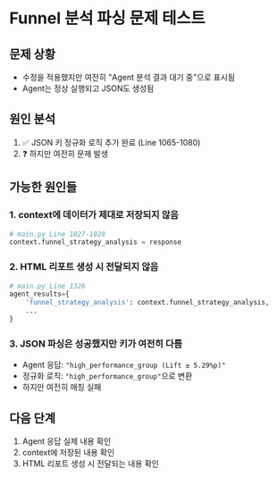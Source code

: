 # Funnel 분석 파싱 문제 테스트

## 문제 상황
- 수정을 적용했지만 여전히 "Agent 분석 결과 대기 중"으로 표시됨
- Agent는 정상 실행되고 JSON도 생성됨

## 원인 분석
1. ✅ JSON 키 정규화 로직 추가 완료 (Line 1065-1080)
2. ❓ 하지만 여전히 문제 발생

## 가능한 원인들

### 1. context에 데이터가 제대로 저장되지 않음
```python
# main.py Line 1027-1028
context.funnel_strategy_analysis = response
```

### 2. HTML 리포트 생성 시 전달되지 않음
```python
# main.py Line 1326
agent_results={
    'funnel_strategy_analysis': context.funnel_strategy_analysis,
    ...
}
```

### 3. JSON 파싱은 성공했지만 키가 여전히 다름
- Agent 응답: `"high_performance_group (Lift ≥ 5.29%p)"`
- 정규화 로직: `"high_performance_group"`으로 변환
- 하지만 여전히 매칭 실패

## 다음 단계
1. Agent 응답 실제 내용 확인
2. context에 저장된 내용 확인  
3. HTML 리포트 생성 시 전달되는 내용 확인

